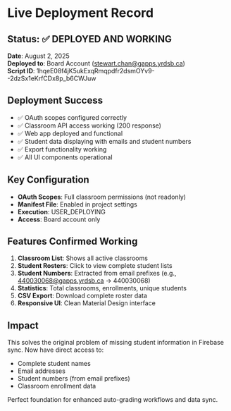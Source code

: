 # Live Deployment Record

## Status: ✅ DEPLOYED AND WORKING

**Date**: August 2, 2025  
**Deployed to**: Board Account (stewart.chan@gapps.yrdsb.ca)  
**Script ID**: 1hqeE08f4jK5ukExqRmqpdfr2dsmOYv9--2dzSx1eKrfCDx8p_b6CWJuw

## Deployment Success

- ✅ OAuth scopes configured correctly
- ✅ Classroom API access working (200 response)
- ✅ Web app deployed and functional
- ✅ Student data displaying with emails and student numbers
- ✅ Export functionality working
- ✅ All UI components operational

## Key Configuration

- **OAuth Scopes**: Full classroom permissions (not readonly)
- **Manifest File**: Enabled in project settings
- **Execution**: USER_DEPLOYING
- **Access**: Board account only

## Features Confirmed Working

1. **Classroom List**: Shows all active classrooms
2. **Student Rosters**: Click to view complete student lists
3. **Student Numbers**: Extracted from email prefixes (e.g., 440030068@gapps.yrdsb.ca → 440030068)
4. **Statistics**: Total classrooms, enrollments, unique students
5. **CSV Export**: Download complete roster data
6. **Responsive UI**: Clean Material Design interface

## Impact

This solves the original problem of missing student information in Firebase sync. Now have direct access to:
- Complete student names
- Email addresses  
- Student numbers (from email prefixes)
- Classroom enrollment data

Perfect foundation for enhanced auto-grading workflows and data sync.